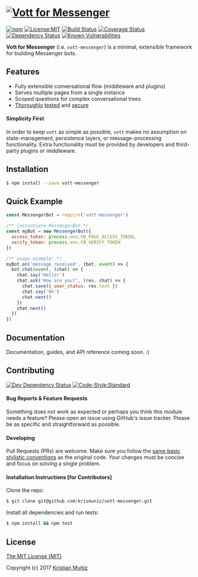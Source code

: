 # [![Vott for Messenger](https://cdn.rawgit.com/krismuniz/vott-messenger/master/header.svg)](https://www.npmjs.com/vott-messenger)

[![npm](https://img.shields.io/npm/v/vott-messenger.svg?style=flat-square)](https://www.npmjs.com/vott-messenger) [![License:MIT](https://img.shields.io/badge/license-MIT-blue.svg?style=flat-square)](http://opensource.org/licenses/MIT) [![Build Status](https://img.shields.io/travis/krismuniz/vott-messenger/master.svg?style=flat-square)](http://travis-ci.org/krismuniz/vott-messenger) [![Coverage Status](https://img.shields.io/coveralls/krismuniz/vott-messenger/master.svg?style=flat-square)](https://coveralls.io/github/krismuniz/vott-messenger?branch=master) [![Dependency Status](https://img.shields.io/david/krismuniz/vott-messenger.svg?style=flat-square)](https://david-dm.org/krismuniz/vott-messenger) [![Known Vulnerabilities](https://snyk.io/test/github/krismuniz/vott-messenger/badge.svg?style=flat-square)](https://snyk.io/test/github/krismuniz/vott-messenger)

**Vott for Messenger** (i.e. `vott-messenger`) is a minimal, extensible framework for building Messenger bots.

## Features

* Fully extensible conversational flow (middleware and plugins)
* Serves multiple pages from a single instance
* Scoped questions for complex conversational trees
* [Thoroughly](https://coveralls.io/github/krismuniz/vott-messenger) [tested](http://travis-ci.org/krismuniz/vott-messenger) and [secure](https://snyk.io/test/github/krismuniz/vott-messenger)


#### Simplicity First

In order to keep `vott` as simple as possible, `vott` makes no assumption on state-management, persistence layers, or message-processing functionality. Extra functionality must be provided by developers and third-party plugins or middleware.

## Installation

```bash
$ npm install --save vott-messenger
```

## Quick Example

```js
const MessengerBot = require('vott-messenger')

/** instantiate MessengerBot */
const myBot = new MessengerBot({
  access_token: process.env.FB_PAGE_ACCESS_TOKEN,
  verify_token: process.env.FB_VERIFY_TOKEN
})

/** usage example: */
myBot.on('message_received', (bot, event) => {
  bot.chat(event, (chat) => {
    chat.say('Hello!')
    chat.ask('How are you?', (res, chat) => {
      chat.save({ user_status: res.text })
      chat.say('Ok')
      chat.next()
    })
    chat.next()
  })
})
```

## Documentation

Documentation, guides, and API reference coming soon. :)

## Contributing
[![Dev Dependency Status](https://img.shields.io/david/dev/krismuniz/vott-messenger.svg?style=flat-square)](https://david-dm.org/krismuniz/vott-messenger) [![Code-Style:Standard](https://img.shields.io/badge/code%20style-standard-yellow.svg?style=flat-square)](http://standardjs.com/)

#### Bug Reports & Feature Requests

Something does not work as expected or perhaps you think this module needs a feature? Please open an issue using GitHub's issue tracker. Please be as specific and straightforward as possible.

#### Developing

Pull Requests (PRs) are welcome. Make sure you follow the [same basic stylistic conventions](http://standardjs.com/rules.html) as the original code. Your changes must be concise and focus on solving a single problem.

#### Installation Instructions [for Contributors]

Clone the repo:

```bash
$ git clone git@github.com:krismuniz/vott-messenger.git
```

Install all dependencies and run tests:
```bash
$ npm install && npm test
```

## License

[The MIT License (MIT)](https://github.com/krismuniz/vott-messenger/blob/master/LICENSE.md)

Copyright (c) 2017 [Kristian Muñiz](https://www.krismuniz.com)
